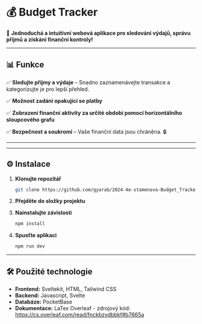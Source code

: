 # 💰 Budget Tracker


🚀 **Jednoduchá a intuitivní webová aplikace pro sledování výdajů, správu příjmů a získání finanční kontroly!**

---

## 📊 Funkce

✅ **Sledujte příjmy a výdaje** – Snadno zaznamenávejte transakce a kategorizujte je pro lepší přehled. 

✅ **Možnost zadání opakující se platby** 

✅ **Zobrazení finanční aktivity za určité období pomocí horizontálního sloupcového grafu**

✅ **Bezpečnost a soukromí** – Vaše finanční data jsou chráněna. 🔒  

---

---

## ⚙️ Instalace

1. **Klonujte repozitář**
   ```bash
   git clone https://github.com/gyarab/2024-4e-stamenova-Budget_Tracker
   ```
2. **Přejděte do složky projektu**

3. **Nainstalujte závislosti**
   ```bash
   npm install
   ```
4. **Spusťte aplikaci**
   ```bash
   npm run dev
   ```

---

## 🛠️ Použité technologie

- **Frontend:** Sveltekit, HTML, Tailwind CSS  
- **Backend:** Javascript, Svelte  
- **Databáze:** PocketBase  
- **Dokumentace:** LaTex Overleaf - zdrojový kód: https://cs.overleaf.com/read/fnckbzydbbkf#b7665a
